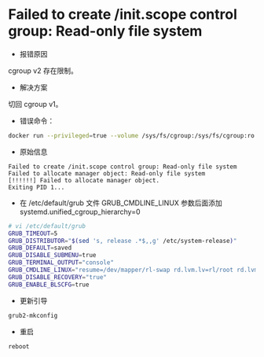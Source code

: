 # Failed to create /init.scope control group: Read-only file system

- 报错原因

cgroup v2 存在限制。

- 解决方案

切回 cgroup v1。

- 错误命令：

```bash
docker run --privileged=true --volume /sys/fs/cgroup:/sys/fs/cgroup:ro --entrypoint=/sbin/init --name test-systemd-rocky9  -d -t my-systemd-rockylinux:9
```

- 原始信息

```
Failed to create /init.scope control group: Read-only file system
Failed to allocate manager object: Read-only file system
[!!!!!!] Failed to allocate manager object.
Exiting PID 1...
```

- 在 /etc/default/grub 文件 GRUB_CMDLINE_LINUX 参数后面添加 systemd.unified_cgroup_hierarchy=0

```bash
# vi /etc/default/grub
GRUB_TIMEOUT=5
GRUB_DISTRIBUTOR="$(sed 's, release .*$,,g' /etc/system-release)"
GRUB_DEFAULT=saved
GRUB_DISABLE_SUBMENU=true
GRUB_TERMINAL_OUTPUT="console"
GRUB_CMDLINE_LINUX="resume=/dev/mapper/rl-swap rd.lvm.lv=rl/root rd.lvm.lv=rl/swap rhgb quiet crashkernel=1G-4G:192M,4G-64G:256M,64G-:512M systemd.unified_cgroup_hierarchy=0"
GRUB_DISABLE_RECOVERY="true"
GRUB_ENABLE_BLSCFG=true
```

- 更新引导

```bash
grub2-mkconfig
```

- 重启

```bash
reboot
```
